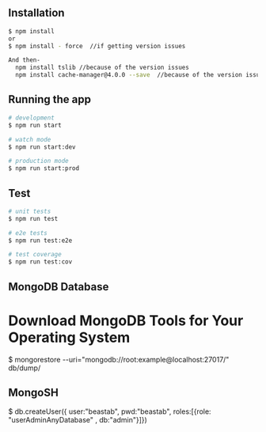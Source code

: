 ## Installation

```bash
$ npm install
or
$ npm install - force  //if getting version issues

And then-
  npm install tslib //because of the version issues
  npm install cache-manager@4.0.0 --save  //because of the version issues
```

## Running the app

```bash
# development
$ npm run start

# watch mode
$ npm run start:dev

# production mode
$ npm run start:prod
```

## Test

```bash
# unit tests
$ npm run test

# e2e tests
$ npm run test:e2e

# test coverage
$ npm run test:cov
```

## MongoDB Database
# Download MongoDB Tools for Your Operating System
$ mongorestore  --uri="mongodb://root:example@localhost:27017/" db/dump/

## MongoSH
$ db.createUser({
 user:"beastab",
 pwd:"beastab",
 roles:[{role: "userAdminAnyDatabase" , db:"admin"}]})


  

